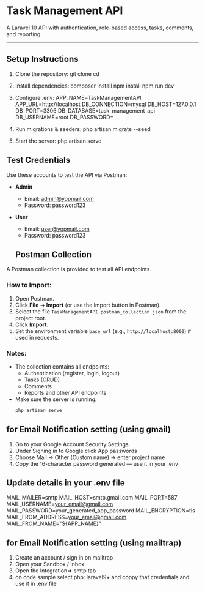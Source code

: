 # Task Management API

A Laravel 10 API with authentication, role-based access, tasks, comments, and reporting.

---

## Setup Instructions

1. Clone the repository:
   git clone <repo-url>
   cd <project-folder>

2. Install dependencies:
  composer install
  npm install
  npm run dev

3. Configure .env:
  APP_NAME=TaskManagementAPI
  APP_URL=http://localhost
  DB_CONNECTION=mysql
  DB_HOST=127.0.0.1
  DB_PORT=3306
  DB_DATABASE=task_management_api
  DB_USERNAME=root
  DB_PASSWORD=

4. Run migrations & seeders:
  php artisan migrate --seed

5. Start the server:
  php artisan serve

## Test Credentials

Use these accounts to test the API via Postman:

- **Admin**
  - Email: admin@yopmail.com
  - Password: password123

- **User**
  - Email: user@yopmail.com
  - Password: password123


  ## Postman Collection

A Postman collection is provided to test all API endpoints.

### How to Import:

1. Open Postman.
2. Click **File → Import** (or use the Import button in Postman).
3. Select the file `TaskManagementAPI.postman_collection.json` from the project root.
4. Click **Import**.
5. Set the environment variable `base_url` (e.g., `http://localhost:8000`) if used in requests.

### Notes:

- The collection contains all endpoints:
  - Authentication (register, login, logout)
  - Tasks (CRUD)
  - Comments
  - Reports and other API endpoints
- Make sure the server is running:  
  ```bash
  php artisan serve

## for Email Notification setting (using gmail)
1. Go to your Google Account Security Settings
2. Under Signing in to Google click App passwords
3. Choose Mail → Other (Custom name) → enter project name
4. Copy the 16-character password generated — use it in your .env

## Update details in your .env file 
MAIL_MAILER=smtp
MAIL_HOST=smtp.gmail.com
MAIL_PORT=587
MAIL_USERNAME=your_email@gmail.com
MAIL_PASSWORD=your_generated_app_password
MAIL_ENCRYPTION=tls
MAIL_FROM_ADDRESS=your_email@gmail.com
MAIL_FROM_NAME="${APP_NAME}"

## for Email Notification setting (using mailtrap)

1. Create an account / sign in on mailtrap
2. Open your Sandbox / Inbox
3. Open the Integration=> smtp tab
4. on code sample select php: laravel9+ and coppy that credentials and use it in .env file













